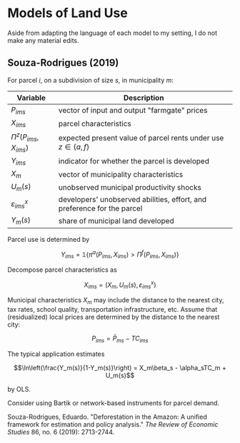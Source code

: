 # Models of Land Use
Aside from adapting the language of each model to my setting, I do not make any material edits.

## Souza-Rodrigues (2019)
For parcel $i$, on a subdivision of size $s$, in municipality $m$:

| Variable | Description |
| --- | --- |
|$P_{ims}$ | vector of input and output "farmgate" prices |
|$X_{ims}$ | parcel characteristics |
|$\Pi^z(P_{ims}, X_{ims})$ | expected present value of parcel rents under use $z \in \{a,f\}$|
|$Y_{ims}$ | indicator for whether the parcel is developed |
|$X_m$ | vector of municipality characteristics |
|$U_m(s)$ | unobserved municipal productivity shocks |
|$\varepsilon_{ims}^x$ | developers' unobserved abilities, effort, and preference for the parcel |
|$Y_m(s)$ | share of municipal land developed |

Parcel use is determined by

$$Y_{ims} = \mathbb{1}\{\pi^a(P_{ims}, X_{ims}) > \Pi^f(P_{ims}, X_{ims})\}$$

Decompose parcel characteristics as

$$X_{ims} = (X_m, U_m(s), \varepsilon_{ims}^x)$$

Municipal characteristics $X_m$ may include the distance to the nearest city, tax rates, school quality, transportation infrastructure, etc. Assume that (residualized) local prices are determined by the distance to the nearest city:

$$P_{ims} = \bar{P}_{ms} - TC_{ims}$$

The typical application estimates 

$$\ln\left(\frac{Y_m(s)}{1-Y_m(s)}\right) = X_m\beta_s - \alpha_sTC_m + U_m(s)$$

by OLS.

Consider using Bartik or network-based instruments for parcel demand. 

Souza-Rodrigues, Eduardo. "Deforestation in the Amazon: A unified framework for estimation and policy analysis." *The Review of Economic Studies* 86, no. 6 (2019): 2713-2744.